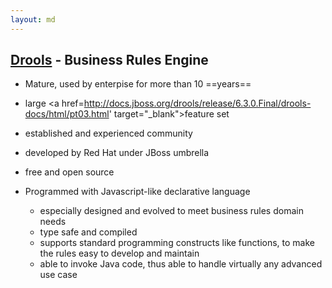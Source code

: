 ```yaml
---
layout: md
---
```

## [Drools](http://www.drools.org) - Business Rules Engine

* Mature, used by enterpise for more than 10 ==years==
 * large <a href=http://docs.jboss.org/drools/release/6.3.0.Final/drools-docs/html/pt03.html' target="_blank">feature set</a>
 * established and experienced community
 * developed by Red Hat under JBoss umbrella
 * free and open source
 
* Programmed with Javascript-like declarative language
  * especially designed and evolved to meet business rules domain needs
  * type safe and compiled
  * supports standard programming constructs like functions, to make the rules easy to develop and maintain
  * able to invoke Java code, thus able to handle virtually any advanced use case
  
